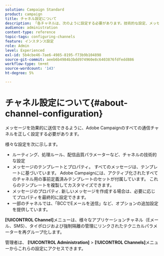 ```yaml
---
solution: Campaign Standard
product: campaign
title: チャネル設定について
description: 「各チャネルは、次のように設定する必要があります。技術的な設定、メッセージのプロパティおよびテンプレート。」
audience: administration
content-type: reference
topic-tags: configuring-channels
feature: インスタンス設定
role: Admin
level: Experienced
exl-id: 5b4cbe46-7ae6-4985-8195-f73b9b104898
source-git-commit: aeeb6b4984b3bdd974960e8c6403876fdfedd886
workflow-type: tm+mt
source-wordcount: '143'
ht-degree: 5%

---
```


# チャネル設定について{#about-channel-configuration}

メッセージを効果的に送信できるように、Adobe Campaignのすべての通信チャネルを正しく設定する必要があります。

様々な設定を次に示します。

* ルーティング、処理ルール、配信品質パラメーターなど、チャネルの技術的な設定
* メッセージのテンプレートとプロパティ。 すべてのメッセージは、テンプレートに基づいています。 Adobe Campaignには、アクティブ化されたすべてのチャネル用の事前定義済みテンプレートのセットが付属しています。 これらのテンプレートを複製してカスタマイズできます。
* メッセージのプロパティ. 新しいメッセージを作成する場合は、必要に応じてプロパティを最終的に設定できます。
* 一部のチャネルでは、「BCCでEメールを送信」など、オプションの追加設定を提供しています。

**[!UICONTROL Channel]**&#x200B;メニューは、様々なアプリケーションチャネル（Eメール、SMS）、タイポロジおよび強制隔離の管理にリンクされたテクニカルパラメーターを再グループ化します。

管理者は、 **[!UICONTROL Administration]** > **[!UICONTROL Channels]**&#x200B;メニューからこれらの設定にアクセスできます。
